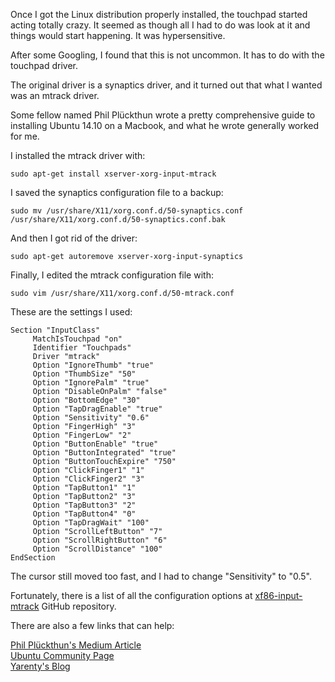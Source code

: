 Once I got the Linux distribution properly installed, the touchpad started acting totally crazy. It seemed as though all I had to do was look at it and things would start happening. It was hypersensitive.

After some Googling, I found that this is not uncommon. It has to do with the touchpad driver.

The original driver is a synaptics driver, and it turned out that what I wanted was an mtrack driver.

Some fellow named Phil Plückthun wrote a pretty comprehensive guide to installing Ubuntu 14.10 on a Macbook, and what he wrote generally worked for me.

I installed the mtrack driver with:

    sudo apt-get install xserver-xorg-input-mtrack

I saved the synaptics configuration file to a backup:

    sudo mv /usr/share/X11/xorg.conf.d/50-synaptics.conf /usr/share/X11/xorg.conf.d/50-synaptics.conf.bak

And then I got rid of the driver:

    sudo apt-get autoremove xserver-xorg-input-synaptics
    
Finally, I edited the mtrack configuration file with:

    sudo vim /usr/share/X11/xorg.conf.d/50-mtrack.conf
    
These are the settings I used:

    Section "InputClass"
         MatchIsTouchpad "on"
         Identifier "Touchpads"
         Driver "mtrack"
         Option "IgnoreThumb" "true"
         Option "ThumbSize" "50"
         Option "IgnorePalm" "true"
         Option "DisableOnPalm" "false"
         Option "BottomEdge" "30"
         Option "TapDragEnable" "true"
         Option "Sensitivity" "0.6"
         Option "FingerHigh" "3"
         Option "FingerLow" "2"
         Option "ButtonEnable" "true"
         Option "ButtonIntegrated" "true"
         Option "ButtonTouchExpire" "750"
         Option "ClickFinger1" "1"
         Option "ClickFinger2" "3"
         Option "TapButton1" "1"
         Option "TapButton2" "3"
         Option "TapButton3" "2"
         Option "TapButton4" "0"
         Option "TapDragWait" "100"
         Option "ScrollLeftButton" "7"
         Option "ScrollRightButton" "6"
         Option "ScrollDistance" "100"
    EndSection

The cursor still moved too fast, and I had to change "Sensitivity" to "0.5".

Fortunately, there is a list of all the configuration options at [xf86-input-mtrack](https://github.com/BlueDragonX/xf86-input-mtrack/) GitHub repository.

There are also a few links that can help:

[Phil Plückthun's Medium Article](https://medium.com/@philpl/ubuntu-14-10-running-on-my-macbook-18991a697ae0)  
[Ubuntu Community Page](https://help.ubuntu.com/community/MacBookPro11-1/utopic)  
[Yarenty's Blog](http://yarenty.blogspot.com/2014/08/how-to-fix-macbook-pro-touchpad-on.html)  


